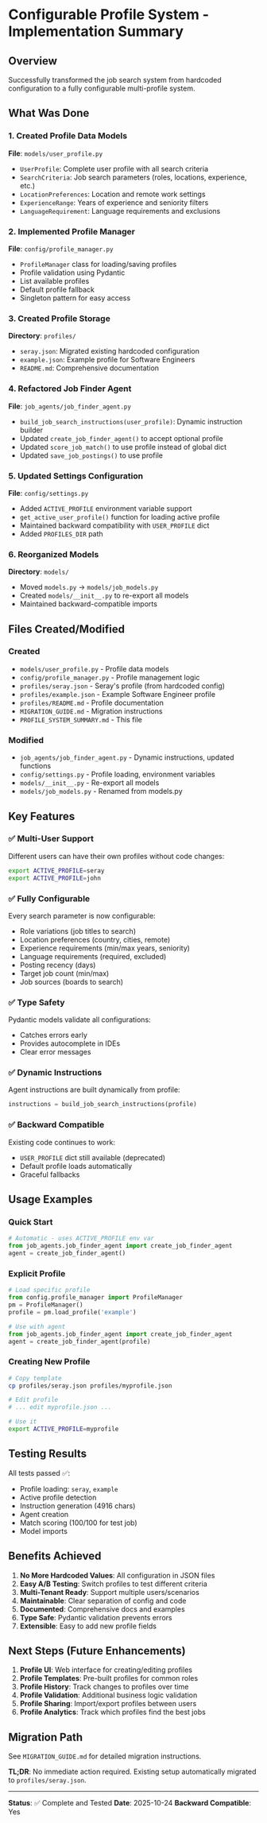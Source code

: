 # Configurable Profile System - Implementation Summary

## Overview

Successfully transformed the job search system from hardcoded configuration to a fully configurable multi-profile system.

## What Was Done

### 1. Created Profile Data Models
**File**: `models/user_profile.py`
- `UserProfile`: Complete user profile with all search criteria
- `SearchCriteria`: Job search parameters (roles, locations, experience, etc.)
- `LocationPreferences`: Location and remote work settings
- `ExperienceRange`: Years of experience and seniority filters
- `LanguageRequirement`: Language requirements and exclusions

### 2. Implemented Profile Manager
**File**: `config/profile_manager.py`
- `ProfileManager` class for loading/saving profiles
- Profile validation using Pydantic
- List available profiles
- Default profile fallback
- Singleton pattern for easy access

### 3. Created Profile Storage
**Directory**: `profiles/`
- `seray.json`: Migrated existing hardcoded configuration
- `example.json`: Example profile for Software Engineers
- `README.md`: Comprehensive documentation

### 4. Refactored Job Finder Agent
**File**: `job_agents/job_finder_agent.py`
- `build_job_search_instructions(user_profile)`: Dynamic instruction builder
- Updated `create_job_finder_agent()` to accept optional profile
- Updated `score_job_match()` to use profile instead of global dict
- Updated `save_job_postings()` to use profile

### 5. Updated Settings Configuration
**File**: `config/settings.py`
- Added `ACTIVE_PROFILE` environment variable support
- `get_active_user_profile()` function for loading active profile
- Maintained backward compatibility with `USER_PROFILE` dict
- Added `PROFILES_DIR` path

### 6. Reorganized Models
**Directory**: `models/`
- Moved `models.py` → `models/job_models.py`
- Created `models/__init__.py` to re-export all models
- Maintained backward-compatible imports

## Files Created/Modified

### Created
- `models/user_profile.py` - Profile data models
- `config/profile_manager.py` - Profile management logic
- `profiles/seray.json` - Seray's profile (from hardcoded config)
- `profiles/example.json` - Example Software Engineer profile
- `profiles/README.md` - Profile documentation
- `MIGRATION_GUIDE.md` - Migration instructions
- `PROFILE_SYSTEM_SUMMARY.md` - This file

### Modified
- `job_agents/job_finder_agent.py` - Dynamic instructions, updated functions
- `config/settings.py` - Profile loading, environment variables
- `models/__init__.py` - Re-export all models
- `models/job_models.py` - Renamed from models.py

## Key Features

### ✅ Multi-User Support
Different users can have their own profiles without code changes:
```bash
export ACTIVE_PROFILE=seray
export ACTIVE_PROFILE=john
```

### ✅ Fully Configurable
Every search parameter is now configurable:
- Role variations (job titles to search)
- Location preferences (country, cities, remote)
- Experience requirements (min/max years, seniority)
- Language requirements (required, excluded)
- Posting recency (days)
- Target job count (min/max)
- Job sources (boards to search)

### ✅ Type Safety
Pydantic models validate all configurations:
- Catches errors early
- Provides autocomplete in IDEs
- Clear error messages

### ✅ Dynamic Instructions
Agent instructions are built dynamically from profile:
```python
instructions = build_job_search_instructions(profile)
```

### ✅ Backward Compatible
Existing code continues to work:
- `USER_PROFILE` dict still available (deprecated)
- Default profile loads automatically
- Graceful fallbacks

## Usage Examples

### Quick Start
```python
# Automatic - uses ACTIVE_PROFILE env var
from job_agents.job_finder_agent import create_job_finder_agent
agent = create_job_finder_agent()
```

### Explicit Profile
```python
# Load specific profile
from config.profile_manager import ProfileManager
pm = ProfileManager()
profile = pm.load_profile('example')

# Use with agent
from job_agents.job_finder_agent import create_job_finder_agent
agent = create_job_finder_agent(profile)
```

### Creating New Profile
```bash
# Copy template
cp profiles/seray.json profiles/myprofile.json

# Edit profile
# ... edit myprofile.json ...

# Use it
export ACTIVE_PROFILE=myprofile
```

## Testing Results

All tests passed ✅:
- Profile loading: `seray`, `example`
- Active profile detection
- Instruction generation (4916 chars)
- Agent creation
- Match scoring (100/100 for test job)
- Model imports

## Benefits Achieved

1. **No More Hardcoded Values**: All configuration in JSON files
2. **Easy A/B Testing**: Switch profiles to test different criteria
3. **Multi-Tenant Ready**: Support multiple users/scenarios
4. **Maintainable**: Clear separation of config and code
5. **Documented**: Comprehensive docs and examples
6. **Type Safe**: Pydantic validation prevents errors
7. **Extensible**: Easy to add new profile fields

## Next Steps (Future Enhancements)

1. **Profile UI**: Web interface for creating/editing profiles
2. **Profile Templates**: Pre-built profiles for common roles
3. **Profile History**: Track changes to profiles over time
4. **Profile Validation**: Additional business logic validation
5. **Profile Sharing**: Import/export profiles between users
6. **Profile Analytics**: Track which profiles find the best jobs

## Migration Path

See `MIGRATION_GUIDE.md` for detailed migration instructions.

**TL;DR**: No immediate action required. Existing setup automatically migrated to `profiles/seray.json`.

---

**Status**: ✅ Complete and Tested
**Date**: 2025-10-24
**Backward Compatible**: Yes

